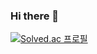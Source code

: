 ### Hi there 👋
[![Solved.ac 프로필](http://mazassumnida.wtf/api/v2/generate_badge?boj=ppkkbb)](https://solved.ac/ppkkbb)

<!--
**PPKKBB/PPKKBB** is a ✨ _special_ ✨ repository because its `README.md` (this file) appears on your GitHub profile.

Here are some ideas to get you started:

- 🔭 I’m currently working on ...
- 🌱 I’m currently learning ...
- 👯 I’m looking to collaborate on ...
- 🤔 I’m looking for help with ...
- 💬 Ask me about ...
- 📫 How to reach me: ...
- 😄 Pronouns: ...
- ⚡ Fun fact: ...
-->
